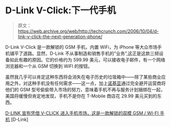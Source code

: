 # D-Link V-Click:下一代手机

> 原文：<https://web.archive.org/web/http://techcrunch.com/2006/10/04/d-link-v-click-the-next-generation-phone/>

D-Link V-Click 是一款解锁的 GSM 手机，内置 WiFi，为 iPhone 等大众市场手机铺平了道路。显然，D-Link 不从事制造和销售手机的“业务”,这正是这款三频设备如此有趣的原因。它的价格约为 599.99 美元，可以接收电子邮件，有一个网络浏览器和一个从 GSM 切换到 WiFI 的按钮。

虽然我几乎可以肯定这种东西将会消失在电子历史的垃圾箱中——除了某些商业应用之外，对这种手机没有任何需求——这一点，加上[诺基亚](https://web.archive.org/web/20151001155034/http://crunchgear.com/2006/09/05/nokia-new-york-store-sneak-peek/)通过完全避开运营商将他们的 GSM 型号偷偷带入市场的努力，意味着手机不再与服务计划捆绑在一起，美国将缓慢但肯定地发现，手机不是你在 T-Mobile 商店花 29.99 美元买到的东西。

[D-LINK 宣布凭借 V-CLICK 进入手机市场，这是一款解锁的双模 GSM / WI-FI 手机](https://web.archive.org/web/20151001155034/http://www.dlink.com/press/pr/?prid=299) [D-Link]